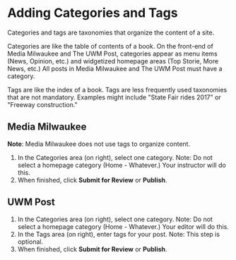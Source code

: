 # Adding Categories and Tags

Categories and tags are taxonomies that organize the content of a site.

Categories are like the table of contents of a book. On the front-end of Media Milwaukee and The UWM Post, categories appear as menu items \(News, Opinion, etc.\) and widgetized homepage areas \(Top Storie, More News, etc.\) All posts in Media Milwaukee and The UWM Post must have a category.

Tags are like the index of a book. Tags are less frequently used taxonomies that are not mandatory. Examples might include "State Fair rides 2017" or "Freeway construction."

## Media Milwaukee

**Note**: Media Milwaukee does not use tags to organize content.

1. In the Categories area \(on right\), select one category. Note: Do not select a homepage category \(Home - Whatever.\) Your instructor will do this. 
2. When finished, click **Submit for Review** or **Publish**. 

## UWM Post

1. In the Categories area \(on right\), select one category. Note: Do not select a homepage category \(Home - Whatever.\) Your editor will do this. 
2. In the Tags area \(on right\), enter tags for your post. Note: This step is optional.  
3. When finished, click **Submit for Review** or **Publish**. 

